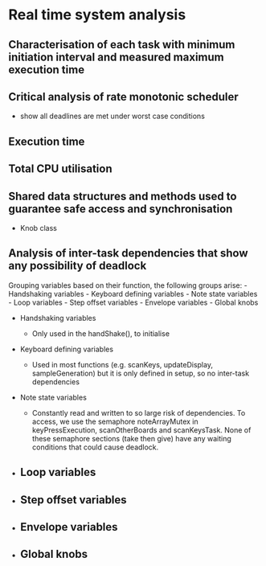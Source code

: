 # Real time system analysis 

## Characterisation of each task with minimum initiation interval and measured maximum execution time

## Critical analysis of rate monotonic scheduler
 - show all deadlines are met under worst case conditions
 
## Execution time

## Total CPU utilisation

## Shared data structures and methods used to guarantee safe access and synchronisation
- Knob class


## Analysis of inter-task dependencies that show any possibility of deadlock

Grouping variables based on their function, the following groups arise:
    - Handshaking variables
    - Keyboard defining variables
    - Note state variables
    - Loop variables
    - Step offset variables
    - Envelope variables
    - Global knobs

- Handshaking variables
    - Only used in the handShake(), to initialise 

- Keyboard defining variables
    - Used in most functions (e.g. scanKeys, updateDisplay, sampleGeneration) but it is only defined in setup, so no inter-task dependencies
- Note state variables 
    - Constantly read and written to so large risk of dependencies. To access, we use the semaphore noteArrayMutex in keyPressExecution, scanOtherBoards and scanKeysTask. None of these semaphore sections (take then give) have any waiting conditions that could cause deadlock.
- Loop variables
    - 
- Step offset variables
    -
- Envelope variables
    -
- Global knobs
    -

